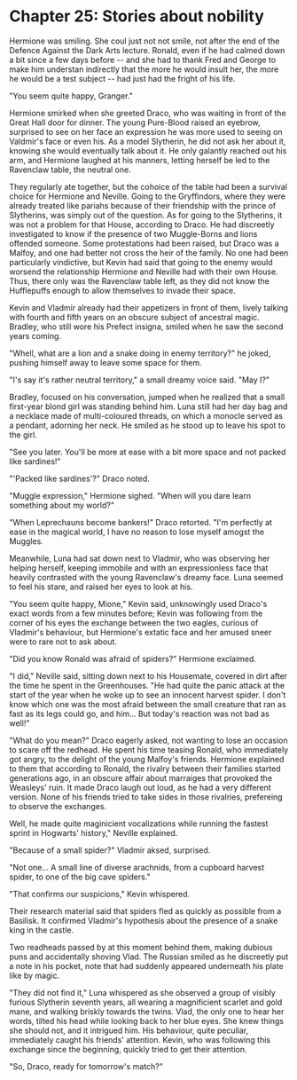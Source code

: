 # Chapter 25: Stories about nobility

Hermione was smiling.
She coul just not not smile, not after the end of the Defence Against the Dark Arts lecture.
Ronald, even if he had calmed down a bit since a few days before -- and she had to thank Fred and George to make him understan indirectly that the more he would insult her, the more he would be a test subject -- had just had the fright of his life.

"You seem quite happy, Granger."

Hermione smirked when she greeted Draco, who was waiting in front of the Great Hall door for dinner.
The young Pure-Blood raised an eyebrow, surprised to see on her face an expression he was more used to seeing on Valdmir's face or even his.
As a model Slytherin, he did not ask her about it, knowing she would eventually talk about it.
He only galantly reached out his arm, and Hermione laughed at his manners, letting herself be led to the Ravenclaw table, the neutral one.

They regularly ate together, but the cohoice of the table had been a survival choice for Hermione and Neville.
Going to the Gryffindors, where they were already treated like pariahs because of their friendship with the prince of Slytherins, was simply out of the question.
As for going to the Slytherins, it was not a problem for that House, according to Draco.
He had discreetly investigated to know if the presence of two Muggle-Borns and lions offended someone.
Some protestations had been raised, but Draco was a Malfoy, and one had better not cross the heir of the family.
No one had been particularly vindictive, but Kevin had said that going to the enemy would worsend the relationship Hermione and Neville had with their own House.
Thus, there only was the Ravenclaw table left, as they did not know the Hufflepuffs enough to allow themselves to invade their space.

Kevin and Vladmir already had their appetizers in front of them, lively talking with fourth and fifth years on an obscure subject of ancestral magic.
Bradley, who still wore his Prefect insigna, smiled when he saw the second years coming.

"Whell, what are a lion and a snake doing in enemy territory?" he joked, pushing himself away to leave some space for them.

"I's say it's rather neutral territory," a small dreamy voice said.
"May I?"

Bradley, focused on his conversation, jumped when he realized that a small first-year blond girl was standing behind him.
Luna still had her day bag and a necklace made of multi-coloured threads, on which a monocle served as a pendant, adorning her neck.
He smiled as he stood up to leave his spot to the girl.

"See you later.
You'll be more at ease with a bit more space and not packed like sardines!"

"'Packed like sardines'?" Draco noted.

"Muggle expression," Hermione sighed.
"When will you dare learn something about my world?"

"When Leprechauns become bankers!" Draco retorted.
"I'm perfectly at ease in the magical world, I have no reason to lose myself amogst the Muggles.

Meanwhile, Luna had sat down next to Vladmir, who was observing her helping herself, keeping immobile and with an expressionless face that heavily contrasted with the young Ravenclaw's dreamy face.
Luna seemed to feel his stare, and raised her eyes to look at his.

"You seem quite happy, Mione," Kevin said, unknowingly used Draco's exact words from a few minutes before;
Kevin was following from the corner of his eyes the exchange between the two eagles, curious of Vladmir's behaviour, but Hermione's extatic face and her amused sneer were to rare not to ask about.

"Did you know Ronald was afraid of spiders?" Hermione exclaimed.

"I did," Neville said, sitting down next to his Housemate, covered in dirt after the time he spent in the Greenhouses.
"He had quite the panic attack at the start of the year when he woke up to see an innocent harvest spider.
I don't know which one was the most afraid between the small creature that ran as fast as its legs could go, and him...
But today's reaction was not bad as well!"

"What do you mean?" Draco eagerly asked, not wanting to lose an occasion to scare off the redhead.
He spent his time teasing Ronald, who immediately got angry, to the delight of the young Malfoy's friends.
Hermione explained to them that according to Ronald, the rivalry between their families started generations ago, in an obscure affair about marraiges that provoked the Weasleys' ruin.
It made Draco laugh out loud, as he had a very different version.
None of his friends tried to take sides in those rivalries, prefereing to observe the exchanges.

Well, he made quite maginicient vocalizations while running the fastest sprint in Hogwarts' history," Neville explained.

"Because of a small spider?" Vladmir aksed, surprised.

"Not one...
A small line of diverse arachnids, from a cupboard harvest spider, to one of the big cave spiders."

"That confirms our suspicions," Kevin whispered.

Their research material said that spiders fled as quickly as possible from a Basilisk.
It confirmed Vladmir's hypothesis about the presence of a snake king in the castle.

Two readheads passed by at this moment behind them, making dubious puns and accidentally shoving Vlad.
The Russian smiled as he discreetly put a note in his pocket, note that had suddenly appeared underneath his plate like by magic.

"They did not find it," Luna whispered as she observed a group of visibly furious Slytherin seventh years, all wearing a magnificient scarlet and gold mane, and walking briskly towards the twins.
Vlad, the only one to hear her words, tilted his head while looking back to her blue eyes.
She knew things she should not, and it intrigued him.
His behaviour, quite peculiar, immediately caught his friends' attention.
Kevin, who was following this exchange since the beginning, quickly tried to get their attention.

"So, Draco, ready for tomorrow's match?"
